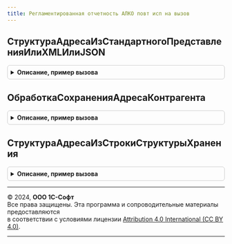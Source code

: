 ```yaml
---
title: Регламентированная отчетность АЛКО повт исп на вызов
---
```



## СтруктураАдресаИзСтандартногоПредставленияИлиXMLИлиJSON
<details style="margin: 1em 0; padding: 0.5em; border: 1px solid #ccc; border-radius: 6px;">

<summary style="font-weight: bold; cursor: pointer;">Описание, пример вызова</summary>

```bsl
//
// Серверные процедуры и функции регламентированных отчетов ФСРАР общего назначения
// с кешируемым результатом на время вызова.
//
////////////////////////////////////////////////////////////////////////////////

// Формирует структуру адресных сведений отчета из XML или JSON представления или
// стандартного представления адресной информации.
//
// Параметры:
// 		Адрес						- Строка. XML представление или стандартное представление адресной информации.
//		ПроверитьАдрес				- Булево. По умолчанию Истина. Признак необходимости проверки корректности
//									адреса в соответствии с адресным классификатором.
// Возвращаемое значение:
// 		Структура, со свойствами:
//			* КодСтраны
//			* Страна
//			* Индекс
//			* КодРегиона
//			* Регион
//			* Район
//			* Город
//			* НаселенныйПункт
//			* Улица
//			* Дом
//			* Корпус
//			* Литера
//			* Квартира
//			* ПредставлениеАдреса
//			* АдресXML				- XML представление адреса подсистемы УправлениеКонтактнойИнформацией
//			* АдресJSON				- JSON представление адреса подсистемы УправлениеКонтактнойИнформацией
//
// Дополнительно присутствуют свойства, определяемые в РаботаСАдресамиКлиентСервер.ПоляАдреса().
//
Функция СтруктураАдресаИзСтандартногоПредставленияИлиXMLИлиJSON(знач Адрес, Экспорт
```

Пример вызова
```bsl
Результат = РегламентированнаяОтчетностьАЛКОПовтИспНаВызов.СтруктураАдресаИзСтандартногоПредставленияИлиXMLИлиJSON(знач Адрес, );
```
</details>

## ОбработкаСохраненияАдресаКонтрагента
<details style="margin: 1em 0; padding: 0.5em; border: 1px solid #ccc; border-radius: 6px;">

<summary style="font-weight: bold; cursor: pointer;">Описание, пример вызова</summary>

```bsl

Функция ОбработкаСохраненияАдресаКонтрагента(Контрагент = Неопределено, Экспорт
```

Пример вызова
```bsl
Результат = РегламентированнаяОтчетностьАЛКОПовтИспНаВызов.ОбработкаСохраненияАдресаКонтрагента(Контрагент, );
```
</details>

## СтруктураАдресаИзСтрокиСтруктурыХранения
<details style="margin: 1em 0; padding: 0.5em; border: 1px solid #ccc; border-radius: 6px;">

<summary style="font-weight: bold; cursor: pointer;">Описание, пример вызова</summary>

```bsl

Функция СтруктураАдресаИзСтрокиСтруктурыХранения(ПолеСтруктурыАдреса) Экспорт
```

Пример вызова
```bsl
Результат = РегламентированнаяОтчетностьАЛКОПовтИспНаВызов.СтруктураАдресаИзСтрокиСтруктурыХранения(ПолеСтруктурыАдреса) 
```
</details>

---

© 2024, **ООО 1С-Софт**  
Все права защищены. Эта программа и сопроводительные материалы предоставляются  
в соответствии с условиями лицензии [Attribution 4.0 International (CC BY 4.0)](https://creativecommons.org/licenses/by/4.0/legalcode).

---

